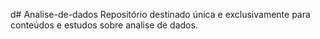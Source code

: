 d# Analise-de-dados
Repositório destinado única e exclusivamente para conteúdos e estudos sobre analise de dados.
